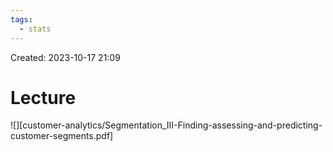 ```yaml
---
tags:
  - stats
---
```

Created: 2023-10-17 21:09
# Lecture

![][customer-analytics/Segmentation_III-Finding-assessing-and-predicting-customer-segments.pdf]